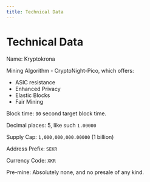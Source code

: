 ```yaml
---
title: Technical Data
---
```


# Technical Data

Name: Kryptokrona

Mining Algorithm - CryptoNight-Pico, which offers:

* ASIC resistance
* Enhanced Privacy
* Elastic Blocks
* Fair Mining

Block time: `90` second target block time.

Decimal places: 5, like such `1.00000`

Supply Cap: `1,000,000,000.00000` (1 billion)

Address Prefix: `SEKR`

Currency Code: `XKR`

Pre-mine: Absolutely none, and no presale of any kind.
